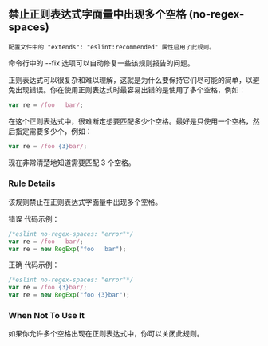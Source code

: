 ## 禁止正则表达式字面量中出现多个空格 (no-regex-spaces)

````配置文件中的 "extends": "eslint:recommended" 属性启用了此规则。````

命令行中的 --fix 选项可以自动修复一些该规则报告的问题。

正则表达式可以很复杂和难以理解，这就是为什么要保持它们尽可能的简单，以避免出现错误。你在使用正则表达式时最容易出错的是使用了多个空格，例如：

```js
var re = /foo   bar/;
```
在这个正则表达式中，很难断定想要匹配多少个空格。最好是只使用一个空格，然后指定需要多少个，例如：

```js
var re = /foo {3}bar/;
```
现在非常清楚地知道需要匹配 3 个空格。

### Rule Details
该规则禁止在正则表达式字面量中出现多个空格。

错误 代码示例：
```js
/*eslint no-regex-spaces: "error"*/
var re = /foo   bar/;
var re = new RegExp("foo   bar");
```

正确 代码示例：
```js
/*eslint no-regex-spaces: "error"*/
var re = /foo {3}bar/;
var re = new RegExp("foo {3}bar");
```

### When Not To Use It
如果你允许多个空格出现在正则表达式中，你可以关闭此规则。
